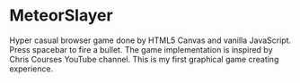 # MeteorSlayer
Hyper casual browser game done by HTML5 Canvas and vanilla JavaScript. Press spacebar to fire a bullet. The game implementation is inspired by Chris Courses YouTube channel. This is my first graphical game creating experience. 
